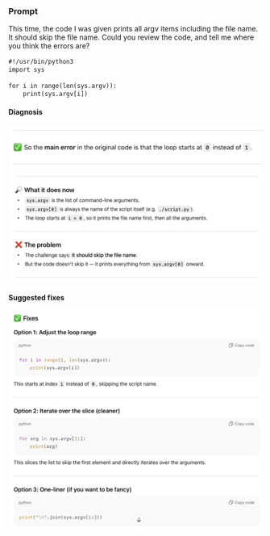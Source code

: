 ### Prompt
This time, the code I was given prints all argv items including the file name. It should skip the file name. Could you review the code, and tell me where you think the errors are?

```
#!/usr/bin/python3
import sys

for i in range(len(sys.argv)):
    print(sys.argv[i])    
```

#### Diagnosis
![diagnosis](https://github.com/kayrbee/holbertonschool-chatgpt-introduction/blob/master/debugging/images/Task-1-diagnosed-issue.png)
![summary](https://github.com/kayrbee/holbertonschool-chatgpt-introduction/blob/master/debugging/images/Task-1-summary.png)

#### Suggested fixes
![suggested fixes](https://github.com/kayrbee/holbertonschool-chatgpt-introduction/blob/master/debugging/images/Task-1-suggested-fixes.png)
